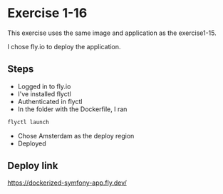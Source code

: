 # Exercise 1-16

This exercise uses the same image and application as the exercise1-15.

I chose fly.io to deploy the application.

## Steps

- Logged in to fly.io
- I've installed flyctl
- Authenticated in flyctl
- In the folder with the Dockerfile, I ran

```bash
flyctl launch
```

- Chose Amsterdam as the deploy region
- Deployed

## Deploy link

https://dockerized-symfony-app.fly.dev/

